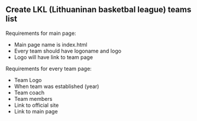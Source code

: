 ## Create LKL (Lithuaninan basketbal league) teams list

Requirements for main page:
- Main page name is index.html
- Every team should  have logoname and logo
- Logo will have link to team page

Requirements for every team page:
- Team Logo
- When team was established (year)
- Team coach
- Team members
- Link to official site
- Link to main page